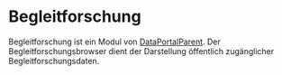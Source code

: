 # Begleitforschung

Begleitforschung ist ein Modul von [DataPortalParent](../Readme.md).
Der Begleitforschungsbrowser dient der Darstellung öffentlich zugänglicher Begleitforschungsdaten.

